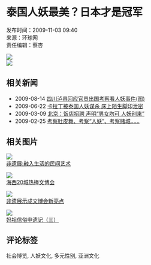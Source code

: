 # 泰国人妖最美？日本才是冠军

发布时间：2009-11-03 09:40  
来源：环球网  
责任编辑：蔡杏  

![](../../../images/attachement/jpg/site2/20091103/001d0f06f54f0c59ce742a.jpg)  
![](../../../images/attachement/jpg/site2/20091103/001d0f06f54f0c59ce932c.jpg)

## 相关新闻

- 2009-08-14 [四川泸县回应官员出国考察看人妖事件(图)](http://www.fjnet.cn/h/2009-08/14/content_224942.htm)
- 2009-06-22 [卡拉丁被泰国人妖谋杀 床上陌生脚印泄密](../../../o/2009-06/22/content_123358.htm)
- 2009-03-09 [北京：饭店招聘 声明“男女均可 人妖别来”](../../../h/2009-03/09/content_7823.htm)
- 2009-02-25 [考察肚皮舞、考察“人妖”、考察赌城……](../../../r/2009-02/25/content_1096604.htm)

## 相关图片

[![](../../../images/attachement/jpg/site2/20091030/001aa0a941cb0c551f9108.jpg)](../../../content/2009-10/30/content_1320854.htm)  
[非遗展:融入生活的民间艺术](../../../content/2009-10/30/content_1320854.htm)  

[![](../../../images/attachement/jpg/site2/20091030/00219b72846b0c54df635e.jpg)](../../../content/2009-10/30/content_1320000.htm)  
[海西20城热捧文博会](../../../content/2009-10/30/content_1320000.htm)  

[![](../../../images/attachement/jpg/site2/20091028/00219b72846b0c52377d04.jpg)](../../../content/2009-10/28/content_1300864.htm)  
[非遗展示成文博会新亮点](../../../content/2009-10/28/content_1300864.htm)  

[![](../../../images/attachement/jpg/site2/20091027/001aa02c940a0c50e3a609.jpg)](../../../content/2009-10/27/content_1288415.htm)  
[妈祖信俗申遗记（三）](../../../content/2009-10/27/content_1288415.htm)  

## 评论标签
社会博览, 人妖文化, 多元性别, 亚洲文化